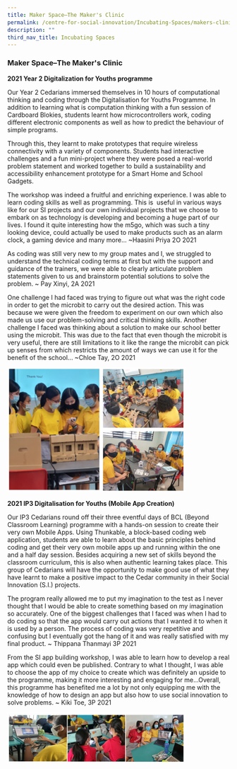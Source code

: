 ```yaml
---
title: Maker Space–The Maker's Clinic
permalink: /centre-for-social-innovation/Incubating-Spaces/makers-clinic/
description: ""
third_nav_title: Incubating Spaces
---
```

### Maker Space–The Maker's Clinic

**2021 Year 2 Digitalization for Youths programme**

  

Our Year 2 Cedarians immersed themselves in 10 hours of computational thinking and coding through the Digitalisation for Youths Programme. In addition to learning what is computation thinking with a fun session of Cardboard Blokies, students learnt how microcontrollers work, coding different electronic components as well as how to predict the behaviour of simple programs.

Through this, they learnt to make prototypes that require wireless connectivity with a variety of components. Students had interactive challenges and a fun mini-project where they were posed a real-world problem statement and worked together to build a sustainability and accessibility enhancement prototype for a Smart Home and School Gadgets.

The workshop was indeed a fruitful and enriching experience. I was able to learn coding skills as well as programming. This is  useful in various ways like for our SI projects and our own individual projects that we choose to embark on as technology is developing and becoming a huge part of our lives. I found it quite interesting how the m5go, which was such a tiny looking device, could actually be used to make products such as an alarm clock, a gaming device and many more... ~Haasini Priya 2O 2021

  

As coding was still very new to my group mates and I, we struggled to understand the technical coding terms at first but with the support and guidance of the trainers, we were able to clearly articulate problem statements given to us and brainstorm potential solutions to solve the problem. ~ Pay Xinyi, 2A 2021

  

One challenge I had faced was trying to figure out what was the right code in order to get the microbit to carry out the desired action. This was because we were given the freedom to experiment on our own which also made us use our problem-solving and critical thinking skills. Another challenge I faced was thinking about a solution to make our school better using the microbit. This was due to the fact that even though the microbit is very useful, there are still limitations to it like the range the microbit can pick up senses from which restricts the amount of ways we can use it for the benefit of the school... ~Chloe Tay, 2O 2021

<img src="/images/mc1.png" style="width:80%">

**2021 IP3 Digitalisation for Youths (Mobile App Creation)**

  

Our IP3 Cedarians round off their three eventful days of BCL (Beyond Classroom Learning) programme with a hands-on session to create their very own Mobile Apps. Using Thunkable, a block-based coding web application, students are able to learn about the basic principles behind coding and get their very own mobile apps up and running within the one and a half day session. Besides acquiring a new set of skills beyond the classroom curriculum, this is also when authentic learning takes place. This group of Cedarians will have the opportunity to make good use of what they have learnt to make a positive impact to the Cedar community in their Social Innovation (S.I.) projects.

  

The program really allowed me to put my imagination to the test as I never thought that I would be able to create something based on my imagination so accurately. One of the biggest challenges that I faced was when I had to do coding so that the app would carry out actions that I wanted it to when it is used by a person. The process of coding was very repetitive and confusing but I eventually got the hang of it and was really satisfied with my final product. ~ Thippana Thanmayi 3P 2021

  

From the SI app building workshop, I was able to learn how to develop a real app which could even be published. Contrary to what I thought, I was able to choose the app of my choice to create which was definitely an upside to the programme, making it more interesting and engaging for me...Overall, this programme has benefited me a lot by not only equipping me with the knowledge of how to design an app but also how to use social innovation to solve problems. ~ Kiki Toe, 3P 2021

<img src="/images/mc2.png" style="width:80%">